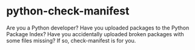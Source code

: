 # python-check-manifest
Are you a Python developer? Have you uploaded packages to the Python Package Index? Have you accidentally uploaded broken packages with some files missing? If so, check-manifest is for you.
